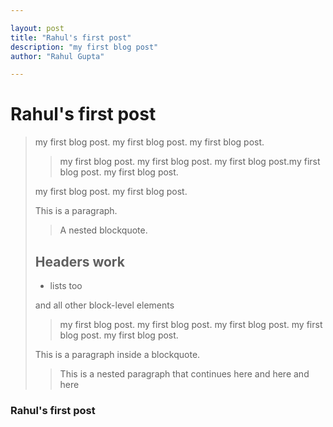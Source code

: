 ```yaml
---

layout: post
title: "Rahul's first post"
description: "my first blog post"
author: "Rahul Gupta"

---
```


# Rahul's first post

> my first blog post.
>  my first blog post.
>  my first blog post.
> > my first blog post.
    my first blog post.
> > my first blog post.my first blog post.
>  my first blog post.
>
>    my first blog post.
>   my first blog post.
>
> This is a paragraph.
>
> > A nested blockquote.
>
> ## Headers work
>
> * lists too
>
> and all other block-level elements
>
> > my first blog post.
>      my first blog post.
>      my first blog post.
>      my first blog post.
> my first blog post.
>
> This is a paragraph inside
a blockquote.
>
> > This is a nested paragraph
that continues here
> and here
> > and here

### Rahul's first post

